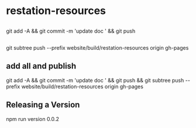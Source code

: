 # restation-resources


##
git add -A && git commit -m 'update doc ' && git push

##
git subtree push --prefix website/build/restation-resources origin gh-pages

## add all and publish 
git add -A && git commit -m 'update doc ' && git push && git subtree push --prefix website/build/restation-resources origin gh-pages


## Releasing a Version
npm run version 0.0.2